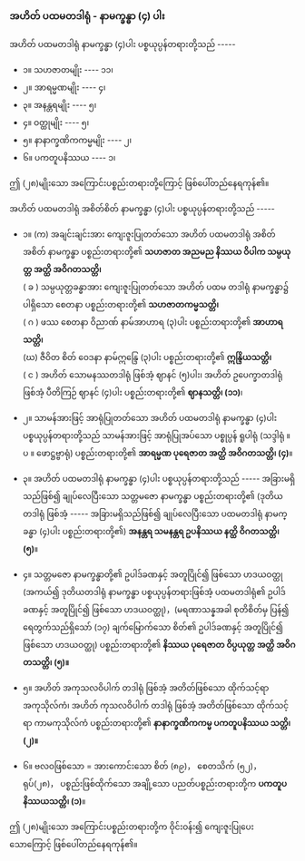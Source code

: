 ### အဟိတ် ပထမတဒါရုံ - နာမက္ခန္ဓာ (၄) ပါး

အဟိတ် ပထမတဒါရုံ နာမက္ခန္ဓာ (၄)ပါး ပစ္စယုပ္ပန်တရားတို့သည် -----

- ၁။ သဟဇာတမျိုး ---- ၁၁၊
- ၂။ အာရမ္မဏမျိုး ---- ၄၊
- ၃။ အနန္တရမျိုး ---- ၅၊
- ၄။ ဝတ္ထုမျိုး ---- ၅၊
- ၅။ နာနာက္ခဏိကကမ္မမျိုး ---- ၂၊
- ၆။ ပကတူပနိဿယ ---- ၁၊

ဤ (၂၈)မျိုးသော အကြောင်းပစ္စည်းတရားတို့ကြောင့် ဖြစ်ပေါ်တည်နေရကုန်၏။

အဟိတ် ပထမတဒါရုံ အစိတ်စိတ် နာမက္ခန္ဓာ (၄)ပါး ပစ္စယုပ္ပန်တရားတို့သည် -----

- ၁။ (က) အချင်းချင်းအား ကျေးဇူးပြုတတ်သော အဟိတ် ပထမတဒါရုံ အစိတ်အစိတ် နာမက္ခန္ဓာ ပစ္စည်းတရားတို့၏ **သဟဇာတ အညမည နိဿယ ဝိပါက သမ္ပယုတ္တ အတ္ထိ အဝိဂတသတ္တိ၊**
<br>( ခ ) သမ္ပယုတ္တခန္ဓာအား ကျေးဇူးပြုတတ်သော အဟိတ် ပထမ တဒါရုံ နာမက္ခန္ဓာ၌ ပါရှိသော စေတနာ ပစ္စည်းတရားတို့၏ **သဟဇာတကမ္မသတ္တိ၊**
<br>( ဂ ) ဖဿ စေတနာ ဝိညာဏ် နာမ်အာဟာရ (၃)ပါး ပစ္စည်းတရားတို့၏ **အာဟာရသတ္တိ၊**
<br>(ဃ) ဇီဝိတ စိတ် ဝေဒနာ နာမ်ဣန္ဒြေ (၃)ပါး ပစ္စည်းတရားတို့၏ **ဣန္ဒြိယသတ္တိ၊**
<br>( င ) အဟိတ် သောမနဿတဒါရုံ ဖြစ်အံ့ ဈာနင် (၅)ပါး၊ အဟိတ် ဥပေက္ခာတဒါရုံ ဖြစ်အံ့ ပီတိကြဉ် ဈာနင် (၄)ပါး ပစ္စည်းတရားတို့၏ **ဈာနသတ္တိ၊ (၁၁)**၊

- ၂။ သာမန်အားဖြင့် အာရုံပြုတတ်သော အဟိတ် ပထမတဒါရုံ နာမက္ခန္ဓာ (၄)ပါး ပစ္စယုပ္ပန်တရားတို့သည် သာမန်အားဖြင့် အာရုံပြုအပ်သော ပစ္စုပ္ပန် ရူပါရုံ (သဒ္ဒါရုံ ။ ပ ။ ဖောဋ္ဌဗ္ဗာရုံ) ပစ္စည်းတရားတို့၏ **အာရမ္မဏ ပုရေဇာတ အတ္ထိ အဝိဂတသတ္တိ၊ (၄)**။

- ၃။ အဟိတ် ပထမတဒါရုံ နာမက္ခန္ဓာ (၄)ပါး ပစ္စယုပ္ပန်တရားတို့သည် ----- အခြားမရှိသည်ဖြစ်၍ ချုပ်လေပြီးသော သတ္တမဇော နာမက္ခန္ဓာ ပစ္စည်းတရားတို့၏ (ဒုတိယတဒါရုံ ဖြစ်အံ့ ----- အခြားမရှိသည်ဖြစ်၍ ချုပ်လေပြီးသော ပထမတဒါရုံ နာမက္ခန္ဓာ (၄)ပါး ပစ္စည်းတရားတို့၏) **အနန္တရ သမနန္တရ ဥပနိဿယ နတ္ထိ ဝိဂတသတ္တိ၊ (၅)**။

- ၄။ သတ္တမဇော နာမက္ခန္ဓာတို့၏ ဥပါဒ်ခဏနှင့် အတူပြိုင်၍ ဖြစ်သော ဟဒယဝတ္ထု (အကယ်၍ ဒုတိယတဒါရုံ နာမက္ခန္ဓာ ပစ္စယုပ္ပန်တရားဖြစ်အံ့ ပထမတဒါရုံ၏ ဥပါဒ်ခဏနှင့် အတူပြိုင်၍ ဖြစ်သော ဟဒယဝတ္ထု)，(မရဏာသန္နအခါ စုတိစိတ်မှ ပြန်၍ ရေတွက်သည်ရှိသော် (၁၇) ချက်မြောက်သော စိတ်၏ ဥပါဒ်ခဏနှင့် အတူပြိုင်၍ ဖြစ်သော ဟဒယဝတ္ထု) ပစ္စည်းတရားတို့၏ **နိဿယ ပုရေဇာတ ဝိပ္ပယုတ္တ အတ္ထိ အဝိဂတသတ္တိ၊ (၅)။**

- ၅။ အဟိတ် အကုသလဝိပါက် တဒါရုံ ဖြစ်အံ့ အတိတ်ဖြစ်သော ထိုက်သင့်ရာ အကုသိုလ်ကံ၊ အဟိတ် ကုသလဝိပါက် တဒါရုံ ဖြစ်အံ့ အတိတ်ဖြစ်သော ထိုက်သင့်ရာ ကာမကုသိုလ်ကံ ပစ္စည်းတရားတို့၏ **နာနာက္ခဏိကကမ္မ ပကတူပနိဿယ သတ္တိ၊ (၂)။**

- ၆။ ဗလဝဖြစ်သော = အားကောင်းသော စိတ် (၈၉)， စေတသိက် (၅၂)， ရုပ်(၂၈)， ပစ္စည်းဖြစ်ထိုက်သော အချို့သော ပညတ်ပစ္စည်းတရားတို့က **ပကတူပနိဿယသတ္တိ၊ (၁)**။

ဤ (၂၈)မျိုးသော အကြောင်းပစ္စည်းတရားတို့က ဝိုင်းဝန်း၍ ကျေးဇူးပြုပေးသောကြောင့် ဖြစ်ပေါ်တည်နေရကုန်၏။